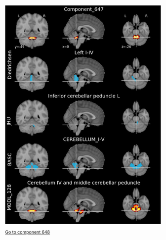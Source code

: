 


![647](preliminary/647.jpg "Component 647")

[Go to component 648](https://parietal-inria.github.io/MODL_atlas/1024/648 "Component 648")